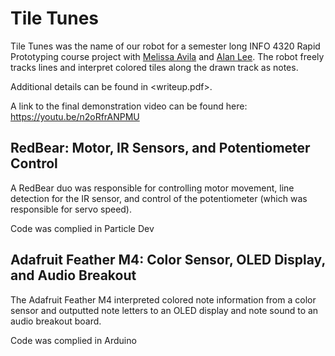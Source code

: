 # Tile Tunes

Tile Tunes was the name of our robot for a semester long INFO 4320 Rapid Prototyping course project with [Melissa Avila](https://www.linkedin.com/in/melissa-avila-05606799) and [Alan Lee](https://www.linkedin.com/in/alan-m-lee). The robot freely tracks lines and interpret colored tiles along the drawn track as notes.

Additional details can be found in <writeup.pdf>.

A link to the final demonstration video can be found here: https://youtu.be/n2oRfrANPMU 

## RedBear: Motor, IR Sensors, and Potentiometer Control

A RedBear duo was responsible for controlling motor movement, line detection for the IR sensor, and control of the potentiometer (which was responsible for servo speed).

Code was complied in Particle Dev

## Adafruit Feather M4: Color Sensor, OLED Display, and Audio Breakout

The Adafruit Feather M4 interpreted colored note information from a color sensor and outputted note letters to an OLED display and note sound to an audio breakout board.

Code was complied in Arduino
